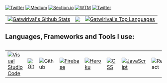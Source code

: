 <a href="https://twitter.com/@gatwirival"><img alt="Twitter" src="https://img.shields.io/badge/Twitter-@gatwirival-blue"></a>
<a href="https://medium.com/@gatwirival"><img alt="Medium" src="https://img.shields.io/badge/GoogleDevLibrary-gatwirival-blue"></a>
<a href="https://www.section.io/engineering-education/authors/valentine-gatwiri/"><img alt="Section.io" src="https://img.shields.io/badge/Section Contributor-gatwiri-green"></a>
<a href="https://wtm.advocu.com/home/ambassadors/628662347d30b55b91614eff"><img alt="WTM" src="https://img.shields.io/badge/GoogleWTM-gatwirival-blue"></a>
<a href="https://www.freecodecamp.org/news/author/gatwirival/"><img alt="Twitter" src="https://img.shields.io/badge/FreeCodeCamp Contributor-@gatwirival-blue"></a>

<table>
  <tr>
<td>
       <a href="https://github.com/gatwirival"><img alt="Gatwirival's Github Stats" src="https://github-readme-stats.vercel.app/api?username=gatwirival&show_icons=true&count_private=true&theme=react&hide_border=true&bg_color=1d2a3a" /></a>
    </td>
    <td>
       <a href="http://www.github.com/gatwirival"><img src="https://github-readme-streak-stats.herokuapp.com/?user=gatwirival&stroke=ffffff&background=1d2a3a&ring=5BCDEC&fire=5BCDEC&currStreakNum=ffffff&currStreakLabel=5BCDEC&sideNums=ffffff&sideLabels=ffffff&dates=ffffff&hide_border=true" /></a>
    </td>
    <td>
      <a href="https://github.com/gatwirival"><img alt="Gatwirival's Top Languages" src="https://github-readme-stats.vercel.app/api/top-langs/?username=gatwirival&langs_count=8&count_private=true&layout=compact&theme=react&hide_border=true&bg_color=1d2a3a"/></a>
    </td>
  <tr>
<table>
  
  ## Languages, Frameworks and Tools I use:
  <table>
    <tr>
      <td>
          <a href="#"><img alt="Visual Studio Code" src="https://img.shields.io/badge/Visual%20Studio%20Code-0078d7.svg?logo=visual-studio-code&logoColor=white"></a>
      </td>
      <td>
        <a href="#"><img alt="Git" src="https://img.shields.io/badge/Git%20-%23F05033.svg?logo=git&logoColor=white"></a>
      </td>
      <td>
        <img alt="Github" src="https://img.shields.io/badge/-GitHub-05122A?style=flat&logo=github">
      </td>
      <td>
          <a href="https://firebase.google.com/"><img alt="Firebase" src ="https://img.shields.io/badge/Firebase-ffca28?style=flate&logo=firebase&logoColor=black"></a>
      </td>
      <td>
          <a href="https://www.heroku.com/"><img alt="Heroku" src="https://img.shields.io/badge/Heroku%20-%23430098.svg?logo=heroku&logoColor=white"></a>  
      </td>
      <td>
          <a href="https://www.w3schools.com/css/" target="_blank">
            <img alt="CSS" src="https://img.shields.io/badge/CSS%20-%231572B6.svg?logo=css3&logoColor=white">
          </a> 
      </td>
      <td>
        <a href="https://developer.mozilla.org/en-US/docs/Web/JavaScript" target="_blank">   
          <img alt="JavaScript" src="https://img.shields.io/badge/JavaScript%20-%23F7DF1E.svg?logo=javascript&logoColor=black">
        </a>
      </td>
      <td>
        <img alt="React" src="https://img.shields.io/badge/-React-05122A?style=flat&logo=react">
      </td>
      <td>
        <img alt="NodeJS" src="https://img.shields.io/badge/-Node.js-05122A?style=flat&logo=node.js">
      </td>
    </tr>
  </table>

